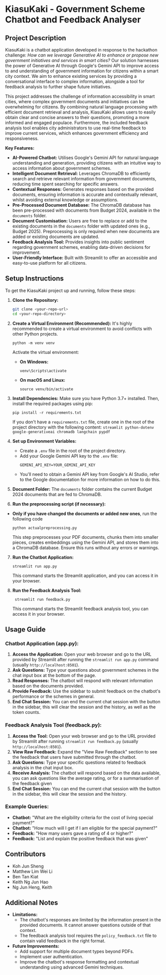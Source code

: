 # KiasuKaki - Government Scheme Chatbot and Feedback Analyser

## Project Description

KiasuKaki is a chatbot application developed in response to the hackathon challenge: _How can we leverage Generative AI to enhance or propose new government initiatives and services in smart cities?_ Our solution harnesses the power of Generative AI through Google's Gemini API to improve access to and understanding of government information for citizens within a smart city context. We aim to enhance existing services by providing a conversational interface to complex information, alongside a tool for feedback analysis to further shape future initiatives.

This project addresses the challenge of information accessibility in smart cities, where complex government documents and initiatives can be overwhelming for citizens. By combining natural language processing with efficient document retrieval and analysis, KiasuKaki allows users to easily obtain clear and concise answers to their questions, promoting a more informed and engaged populace. Furthermore, the included feedback analysis tool enables city administrators to use real-time feedback to improve current services, which enhances government efficiency and responsiveness.

**Key Features:**

- **AI-Powered Chatbot:** Utilises Google's Gemini API for natural language understanding and generation, providing citizens with an intuitive way to access information about government schemes.
- **Intelligent Document Retrieval:** Leverages ChromaDB to efficiently search and retrieve relevant information from government documents, reducing time spent searching for specific answers.
- **Contextual Responses:** Generates responses based on the provided documents, ensuring information is accurate and contextually relevant, whilst avoiding external knowledge or assumptions.
- **Pre-Processed Document Database:** The ChromaDB database has been pre-processed with documents from Budget 2024, available in the `documents` folder.
- **Document Customisation:** Users are free to replace or add to the existing documents in the `documents` folder with updated ones (e.g., Budget 2025). Preprocessing is only required when new documents are added or existing documents are updated.
- **Feedback Analysis Tool:** Provides insights into public sentiment regarding government schemes, enabling data-driven decisions for improvement.
- **User-Friendly Interface:** Built with Streamlit to offer an accessible and easy-to-use platform for all citizens.


## Setup Instructions

To get the KiasuKaki project up and running, follow these steps:

1.  **Clone the Repository:**

    ```bash
    git clone <your-repo-url>
    cd <your-repo-directory>
    ```

2.  **Create a Virtual Environment (Recommended):**
    It's highly recommended to create a virtual environment to avoid conflicts with other Python projects.

    ```
    python -m venv venv
    ```

    Activate the virtual environment:

    - **On Windows:**

      ```
      venv\Scripts\activate
      ```

    - **On macOS and Linux:**

      ```
      source venv/bin/activate
      ```

3.  **Install Dependencies:**
    Make sure you have Python 3.7+ installed. Then, install the required packages using pip:

    ```
    pip install -r requirements.txt
    ```

    If you don't have a `requirements.txt` file, create one in the root of the project directory with the following content:
    `streamlit
 python-dotenv
 google-generativeai
 chromadb
 langchain
 pypdf
`

4.  **Set up Environment Variables:**

    - Create a `.env` file in the root of the project directory.
    - Add your Google Gemini API key to the `.env` file:
      ```
      GEMINI_API_KEY=YOUR_GEMINI_API_KEY
      ```
    - You'll need to obtain a Gemini API key from Google's AI Studio, refer to the Google documentation for more information on how to do this.

5.  **Document Folder:** The `documents` folder contains the current Budget 2024 documents that are fed to ChromaDB.

6.  **Run the preprocessing script (if necessary):**

- **Only if you have changed the documents or added new ones**, run the following code

  ```
  python actualpreprocessing.py
  ```

  This step preprocesses your PDF documents, chunks them into smaller pieces, creates embeddings using the Gemini API, and stores them into a ChromaDB database. Ensure this runs without any errors or warnings.

7.  **Run the Chatbot Application:**

    ```
    streamlit run app.py
    ```

    This command starts the Streamlit application, and you can access it in your browser.

8.  **Run the Feedback Analysis Tool:**
    ```
     streamlit run feedback.py
    ```
    This command starts the Streamlit feedback analysis tool, you can access it in your browser.

## Usage Guide

### Chatbot Application (app.py):

1.  **Access the Application:** Open your web browser and go to the URL provided by Streamlit after running the `streamlit run app.py` command (usually `http://localhost:8501`).
2.  **Ask Questions:** Type your questions about government schemes in the chat input box at the bottom of the page.
3.  **Read Responses:** The chatbot will respond with relevant information based on the documents provided.
4.  **Provide Feedback:** Use the sidebar to submit feedback on the chatbot's performance or the schemes in general.
5.  **End Chat Session:** You can end the current chat session with the button in the sidebar, this will clear the session and the history, as well as the token counts.

### Feedback Analysis Tool (feedback.py):

1. **Access the Tool:** Open your web browser and go to the URL provided by Streamlit after running `streamlit run feedback.py` (usually `http://localhost:8501`).
2. **View Raw Feedback:** Expand the "View Raw Feedback" section to see the feedback that users have submitted through the chatbot.
3. **Ask Questions:** Type your specific questions related to feedback analysis in the chat input box.
4. **Receive Analysis:** The chatbot will respond based on the data available, you can ask questions like the average rating, or for a summarisation of the feedback given
5. **End Chat Session:** You can end the current chat session with the button in the sidebar, this will clear the session and the history.

### Example Queries:

- **Chatbot:** "What are the eligibility criteria for the cost of living special payment?"
- **Chatbot:** "How much will I get if I am eligible for the special payment?"
- **Feedback:** "How many users gave a rating of 4 or higher?"
- **Feedback:** "List and explain the positive feedback that was given"


## Contributors

- Koh Jun Sheng
- Matthew Lim Wei Li
- Ben Tan Kiat
- Keith Ng Jun Hao
- Ng Jun Heng, Keith

## Additional Notes

- **Limitations:**
  - The chatbot's responses are limited by the information present in the provided documents. It cannot answer questions outside of that context.
  - The feedback analysis tool requires the `policy_feedback.txt` file to contain valid feedback in the right format.
- **Future Improvements:**
  - Add support for multiple document types beyond PDFs.
  - Implement user authentication.
  - Improve the chatbot's response formatting and contextual understanding using advanced Gemini techniques.
